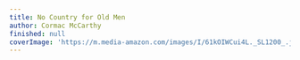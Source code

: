 ```yaml
---
title: No Country for Old Men
author: Cormac McCarthy
finished: null
coverImage: 'https://m.media-amazon.com/images/I/61kOIWCui4L._SL1200_.jpg'
---
```

